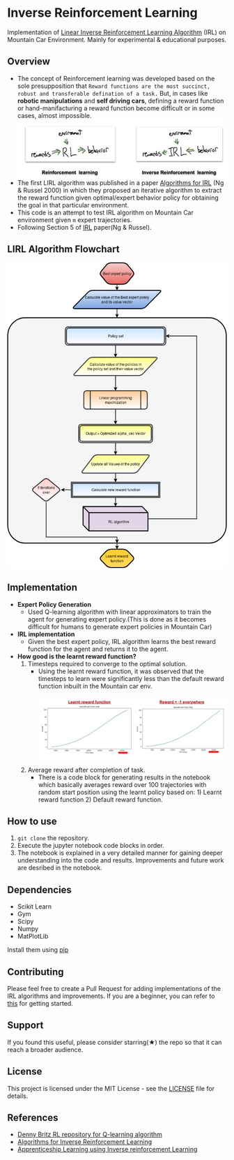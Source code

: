 # Inverse Reinforcement Learning
Implementation of [Linear Inverse Reinforcement Learning Algorithm](https://ai.stanford.edu/~ang/papers/icml00-irl.pdf) (IRL) on Mountain Car Environment. Mainly for experimental & educational purposes.

## Overview 
- The concept of Reinforcement learning was developed based on the sole presupposition that `Reward functions are the most succinct, robust and transferable defination of a task.` But, in cases like **robotic manipulations** and **self driving cars**, defining a reward function or hand-manifacturing a reward function become difficult or in some cases, almost impossible.<img src="images/RL_IRL.jpg" align="center">
- The first LIRL algorithm was published in a paper [Algorithms for IRL](https://ai.stanford.edu/~ang/papers/icml00-irl.pdf) (Ng & Russel 2000) in which they proposed an iterative algorithm to extract the reward function given optimal/expert behavior policy for obtaining the goal in that particular environment.
- This code is an attempt to test IRL algorithm on Mountain Car environment given ```m``` expert trajectories. 
- Following Section 5 of [IRL](https://ai.stanford.edu/~ang/papers/icml00-irl.pdf) paper(Ng & Russel).


## LIRL Algorithm Flowchart
<p align="center">
  <img src="images/IRL_algo_layout.png" width="530" height="700">
</p>

## Implementation 
- **Expert Policy Generation**
    - Used Q-learning algorithm with linear approximators to train the agent for generating expert policy.(This is done as it becomes difficult for humans to generate expert policies in Mountain Car)
- **IRL implementation**
    - Given the best expert policy, IRL algorithm learns the best reward function for the agent and returns it to the agent.
- **How good is the learnt reward function?**
  1) Timesteps required to converge to the optimal solution.
        - Using the learnt reward function, it was observed that the timesteps to learn were significantly less than the default reward function inbuilt in the Mountain car env.<p align="center"><img src="images/convergence_timesteps.jpg"></p>
  2) Average reward after completion of task.
        - There is a code block for generating results in the notebook which basically averages reward over 100 trajectories with random start position using the learnt policy based on: 1) Learnt reward function 2) Default reward function.
        
## How to use
1. ``` git clone ``` the repository.
2. Execute the jupyter notebook code blocks in order.
3. The notebook is explained in a very detailed manner for gaining deeper understanding into the code and results. Improvements and future work are desribed in the notebook.

## Dependencies
- Scikit Learn
- Gym
- Scipy
- Numpy
- MatPlotLib

Install them using [pip](https://pip.pypa.io/en/stable)

## Contributing 
Please feel free to create a Pull Request for adding implementations of the IRL algorithms and improvements. If you are a beginner, you can refer to [this](https://opensource.guide/how-to-contribute/) for getting started.

## Support
If you found this useful, please consider starring(★) the repo so that it can reach a broader audience.

## License
This project is licensed under the MIT License - see the [LICENSE](../master/LICENSE) file for details.

## References
- [Denny Britz RL repository for Q-learning algorithm](https://github.com/dennybritz/reinforcement-learning)
- [Algorithms for Inverse Reinforcement Learning](https://ai.stanford.edu/~ang/papers/icml00-irl.pdf)
- [Apprenticeship Learning using Inverse reinforcement Learning](https://ai.stanford.edu/~ang/papers/icml04-apprentice.pdf)
